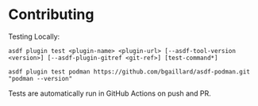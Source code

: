 # Contributing

Testing Locally:

```shell
asdf plugin test <plugin-name> <plugin-url> [--asdf-tool-version <version>] [--asdf-plugin-gitref <git-ref>] [test-command*]

asdf plugin test podman https://github.com/bgaillard/asdf-podman.git "podman --version"
```

Tests are automatically run in GitHub Actions on push and PR.
